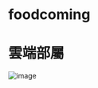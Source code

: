 # foodcoming

# 雲端部屬
![image](https://github.com/eunicezhou/foodcoming/assets/131647842/22acc046-62b7-4d70-bd04-ee0b5cba3b55)

# 
